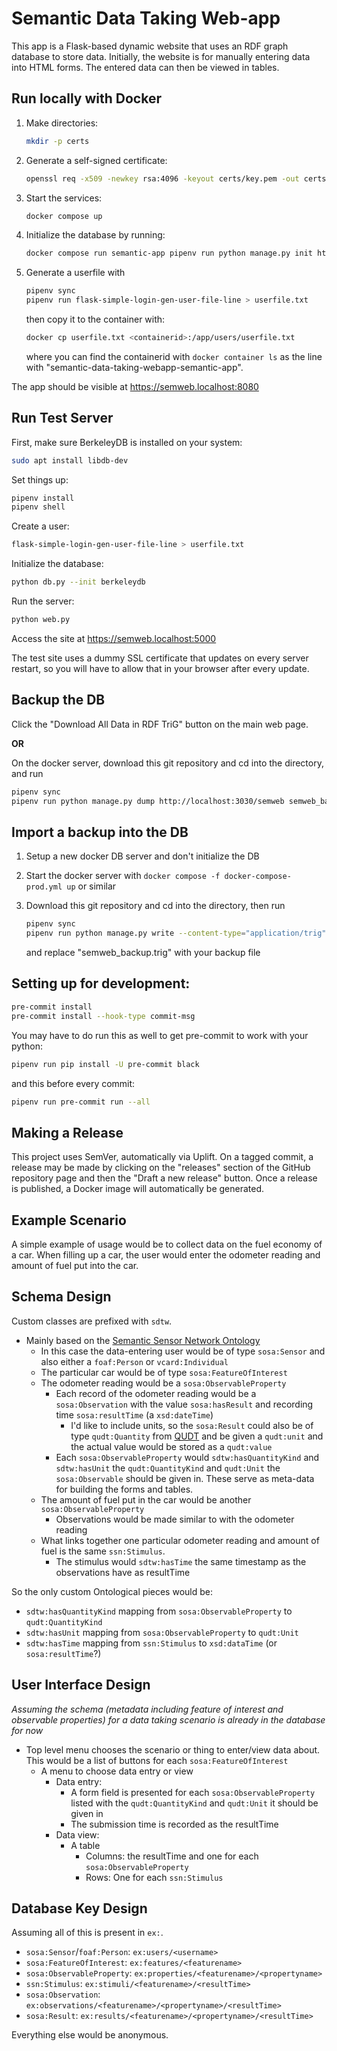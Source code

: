 # Semantic Data Taking Web-app

This app is a Flask-based dynamic website that uses an RDF graph database to
store data. Initially, the website is for manually entering data into HTML
forms. The entered data can then be viewed in tables.

## Run locally with Docker

1. Make directories:
   ```bash
   mkdir -p certs
   ```
2. Generate a self-signed certificate:
   ```bash
   openssl req -x509 -newkey rsa:4096 -keyout certs/key.pem -out certs/cert.pem -sha256 -days 365 -nodes -subj '/CN=semweb.localhost'
   ```
4. Start the services:
   ```bash
   docker compose up
   ```
3. Initialize the database by running:
   ```bash
   docker compose run semantic-app pipenv run python manage.py init http://db-server:3030/semweb
   ```
5. Generate a userfile with
   ```bash
   pipenv sync
   pipenv run flask-simple-login-gen-user-file-line > userfile.txt
   ```
   then copy it to the container with:
   ```bash
   docker cp userfile.txt <containerid>:/app/users/userfile.txt
   ```
   where you can find the containerid with `docker container ls` as the line
   with "semantic-data-taking-webapp-semantic-app".

The app should be visible at https://semweb.localhost:8080

## Run Test Server

First, make sure BerkeleyDB is installed on your system:

```bash
sudo apt install libdb-dev
```

Set things up:

```bash
pipenv install
pipenv shell
```

Create a user:

```bash
flask-simple-login-gen-user-file-line > userfile.txt
```

Initialize the database:

```bash
python db.py --init berkeleydb
```

Run the server:

```bash
python web.py
```

Access the site at https://semweb.localhost:5000

The test site uses a dummy SSL certificate that updates on every server
restart, so you will have to allow that in your browser after every update.

## Backup the DB

Click the "Download All Data in RDF TriG" button on the main web page.

**OR**

On the docker server, download this git repository and cd into the directory, and run

```bash
pipenv sync
pipenv run python manage.py dump http://localhost:3030/semweb semweb_backup.trig
```

## Import a backup into the DB

1. Setup a new docker DB server and don't initialize the DB

2. Start the docker server with `docker compose -f docker-compose-prod.yml up` or similar

2. Download this git repository and cd into the directory, then run
   ```bash
   pipenv sync
   pipenv run python manage.py write --content-type="application/trig" http://localhost:3030/semweb semweb_backup.trig
   ```
   and replace "semweb_backup.trig" with your backup file

## Setting up for development:

```bash
pre-commit install
pre-commit install --hook-type commit-msg
```

You may have to do run this as well to get pre-commit to work with your python:

```bash
pipenv run pip install -U pre-commit black
```

and this before every commit:

```bash
pipenv run pre-commit run --all
```

## Making a Release

This project uses SemVer, automatically via Uplift. On a tagged commit, a release may be made by clicking on the "releases" section of the GitHub repository page and then the "Draft a new release" button. Once a release is published, a Docker image will automatically be generated.

## Example Scenario

A simple example of usage would be to collect data on the fuel economy of a
car. When filling up a car, the user would enter the odometer reading and
amount of fuel put into the car.

## Schema Design

Custom classes are prefixed with `sdtw`.

- Mainly based on the [Semantic Sensor Network Ontology](https://www.w3.org/TR/vocab-ssn/)
  - In this case the data-entering user would be of type `sosa:Sensor` and also either a `foaf:Person` or `vcard:Individual`
  - The particular car would be of type `sosa:FeatureOfInterest`
  - The odometer reading would be a `sosa:ObservableProperty`
    - Each record of the odometer reading would be a `sosa:Observation` with the value `sosa:hasResult` and recording time `sosa:resultTime` (a `xsd:dateTime`)
      - I'd like to include units, so the `sosa:Result` could also be of type `qudt:Quantity` from [QUDT](https://www.qudt.org/) and be given a `qudt:unit` and the actual value would be stored as a `qudt:value`
    - Each `sosa:ObservableProperty` would `sdtw:hasQuantityKind` and `sdtw:hasUnit` the `qudt:QuantityKind` and `qudt:Unit` the `sosa:Observable` should be given in. These serve as meta-data for building the forms and tables.
  - The amount of fuel put in the car would be another `sosa:ObservableProperty`
    - Observations would be made similar to with the odometer reading
  - What links together one particular odometer reading and amount of fuel is the same `ssn:Stimulus`.
    - The stimulus would `sdtw:hasTime` the same timestamp as the observations have as resultTime

So the only custom Ontological pieces would be:

- `sdtw:hasQuantityKind` mapping from `sosa:ObservableProperty` to `qudt:QuantityKind`
- `sdtw:hasUnit` mapping from `sosa:ObservableProperty` to `qudt:Unit`
- `sdtw:hasTime` mapping from `ssn:Stimulus` to `xsd:dataTime` (or `sosa:resultTime`?)

## User Interface Design

*Assuming the schema (metadata including feature of interest and observable properties) for a data taking scenario is already in the database for now*

- Top level menu chooses the scenario or thing to enter/view data about. This would be a list of buttons for each `sosa:FeatureOfInterest`
  - A menu to choose data entry or view
    - Data entry:
      - A form field is presented for each `sosa:ObservableProperty` listed with the `qudt:QuantityKind` and `qudt:Unit` it should be given in
      - The submission time is recorded as the resultTime
    - Data view:
      - A table
        - Columns: the resultTime and one for each `sosa:ObservableProperty`
        - Rows: One for each `ssn:Stimulus`

## Database Key Design

Assuming all of this is present in `ex:`.

- `sosa:Sensor`/`foaf:Person`: `ex:users/<username>`
- `sosa:FeatureOfInterest`: `ex:features/<featurename>`
- `sosa:ObservableProperty`: `ex:properties/<featurename>/<propertyname>`
- `ssn:Stimulus`: `ex:stimuli/<featurename>/<resultTime>`
- `sosa:Observation`: `ex:observations/<featurename>/<propertyname>/<resultTime>`
- `sosa:Result`: `ex:results/<featurename>/<propertyname>/<resultTime>`

Everything else would be anonymous.
